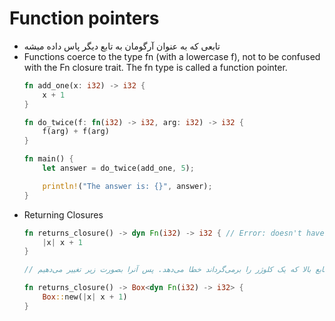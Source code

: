 
# Function pointers
* تابعی که به عنوان آرگومان به تابع دیگر پاس داده میشه
* Functions coerce to the type fn (with a lowercase f), not to be confused with the Fn closure trait. The fn type is called a function pointer. 
    ```rust
    fn add_one(x: i32) -> i32 {
        x + 1
    }

    fn do_twice(f: fn(i32) -> i32, arg: i32) -> i32 {
        f(arg) + f(arg)
    }

    fn main() {
        let answer = do_twice(add_one, 5);

        println!("The answer is: {}", answer);
    }
    ```
* Returning Closures
    ```rust
    fn returns_closure() -> dyn Fn(i32) -> i32 { // Error: doesn't have a size known at compile-time
        |x| x + 1
    }

    // تابع بالا که یک کلوژر را برمی‌گرداند خطا می‌دهد. پس آنرا بصورت زیر تغییر می‌دهیم

    fn returns_closure() -> Box<dyn Fn(i32) -> i32> {
        Box::new(|x| x + 1)
    }
    ```